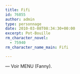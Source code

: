 ```yaml
---
title: Fifi
id: 76855
author: admin
type: personnage
date: 2010-03-08T08:34:30+00:00
excerpt: Pot-Bouille
rm_character_novel:
  - 75940
rm_character_name_main: Fifi

---
```

— Voir MENU (Fanny).